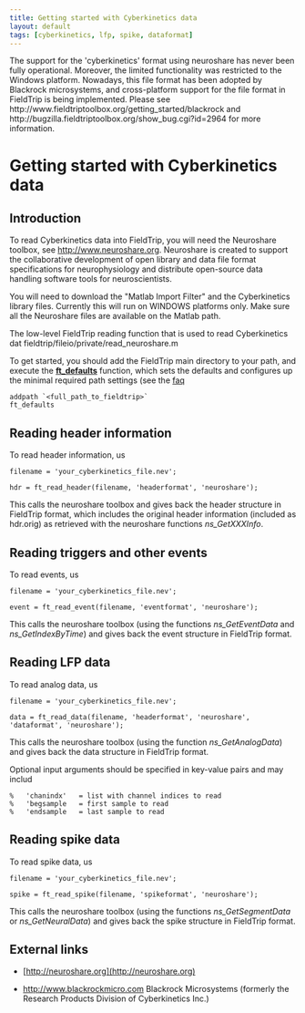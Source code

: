 ```yaml
---
title: Getting started with Cyberkinetics data
layout: default
tags: [cyberkinetics, lfp, spike, dataformat]
---
```


<div class="alert-danger">
The support for the 'cyberkinetics' format using neuroshare has never been fully operational. Moreover, the limited functionality was restricted to the Windows platform. Nowadays, this file format has been adopted by Blackrock microsystems, and cross-platform support for the file format in FieldTrip is being implemented. Please see http://www.fieldtriptoolbox.org/getting_started/blackrock and http://bugzilla.fieldtriptoolbox.org/show_bug.cgi?id=2964 for more information.
</div>

# Getting started with Cyberkinetics data

## Introduction

To read Cyberkinetics data into FieldTrip, you will need the Neuroshare toolbox, see http://www.neuroshare.org. Neuroshare is created to support the collaborative development of open library and data file format specifications for neurophysiology and distribute open-source data handling software tools for neuroscientists.

You will need to download the "Matlab Import Filter" and the Cyberkinetics library files. Currently this will run on WINDOWS platforms only. Make sure all the Neuroshare files are available on the Matlab path.

The low-level FieldTrip reading function that is used to read Cyberkinetics dat
fieldtrip/fileio/private/read_neuroshare.m

To get started, you should add the FieldTrip main directory to your path, and execute the **[ft_defaults](/reference/ft_defaults)** function, which sets the defaults and configures up the minimal required path settings (see the [faq](/faq/should_i_add_fieldtrip_with_all_subdirectories_to_my_matlab_path)

	
	addpath `<full_path_to_fieldtrip>`
	ft_defaults

## Reading header information

To read header information, us

	
	filename = 'your_cyberkinetics_file.nev';
	
	hdr = ft_read_header(filename, 'headerformat', 'neuroshare');

This calls the neuroshare toolbox and gives back the header structure in FieldTrip format, which includes the original header information (included as hdr.orig) as retrieved with the neuroshare functions *ns_GetXXXInfo*.

## Reading triggers and other events

To read events, us

	
	filename = 'your_cyberkinetics_file.nev';
	
	event = ft_read_event(filename, 'eventformat', 'neuroshare');

This calls the neuroshare toolbox (using the functions *ns_GetEventData* and *ns_GetIndexByTime*) and gives back the event structure in FieldTrip format.

## Reading LFP data

To read analog data, us

	
	filename = 'your_cyberkinetics_file.nev';
	
	data = ft_read_data(filename, 'headerformat', 'neuroshare', 'dataformat', 'neuroshare');

This calls the neuroshare toolbox (using the function *ns_GetAnalogData*) and gives back the data structure in FieldTrip format.

Optional input arguments should be specified in key-value pairs and may includ

	
	%   'chanindx'   = list with channel indices to read
	%   'begsample   = first sample to read
	%   'endsample   = last sample to read

## Reading spike data

To read spike data, us

	
	filename = 'your_cyberkinetics_file.nev';
	
	spike = ft_read_spike(filename, 'spikeformat', 'neuroshare');

This calls the neuroshare toolbox (using the functions *ns_GetSegmentData* or *ns_GetNeuralData*) and gives back the spike structure in FieldTrip format.

## External links

*  [http://neuroshare.org](http://neuroshare.org)

*  http://www.blackrockmicro.com  Blackrock Microsystems (formerly the Research Products Division of Cyberkinetics Inc.)
